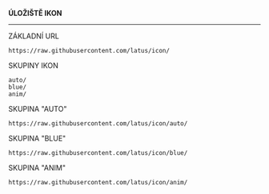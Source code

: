 **ÚLOŽIŠTĚ IKON**
<hr/>

ZÁKLADNÍ URL

    https://raw.githubusercontent.com/latus/icon/

SKUPINY IKON

    auto/
    blue/
    anim/

SKUPINA "AUTO"

    https://raw.githubusercontent.com/latus/icon/auto/


SKUPINA "BLUE"

    https://raw.githubusercontent.com/latus/icon/blue/


SKUPINA "ANIM"

    https://raw.githubusercontent.com/latus/icon/anim/
